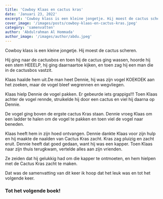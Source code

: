 ```yaml
---
title: 'Cowboy Klaas en cactus kras'
date: 'Januari 23, 2022'
excerpt: 'Cowboy klass is een kleine jongetje. Hij moest de cactus scheren.'
cover_image: '/images/posts/cowboy-klaas-en-cactus-kras.jpeg'
category: 'samenvatten'
author: 'Abdulrahman Al Hommada'
author_image: '/images/author/abdu.jpeg'
---
```


Cowboy klass is een kleine jongetje. Hij moest de cactus scheren. 

Hij ging naar de cactusbos en toen hij de cactus ging wassen, hoorde hij een stem HEEELP, hij ging daarnaartoe kijken, en toen zag hij een man die in de cactusbos vastzit.

Klaas haalde hem uit.De man heet Dennie, hij was zijn vogel KOEKOEK aan het zoeken, maar de vogel bleef wegrennen en wegvliegen. 

Klaas hielp Dennie de vogel pakken. Er gebeurde iets grappigs!!! Toen Klaas achter de vogel rennde, struikelde hij door een cactus en viel hij daarna op Dennie.

De vogel ging boven de ergste cactus Kras staan. Dennie vroeg Klaas om een ladder te halen om de vogel te pakken en toen viel de vogel naar beneden.

Klaas heeft hem in zijn hoed ontvangen.
Dennie dankte Klaas voor zijn hulp en hij maakte  de naalden van Cactus Kras zacht. Kras zag pluizig en zacht eruit. Dennie heeft dat goed gedaan, want hij was een kapper. Toen Klaas naar zijn thuis terugkwam, vertelde alles aan zijn vrienden.

Ze zeiden dat hij gelukkig had om die kapper te ontmoeten, en hem hielpen met de Cactus Kras zacht te maken.

Dat was de samenvatting van dit keer ik hoop dat het leuk was en tot het volgende keer.

### Tot het volgende boek!
